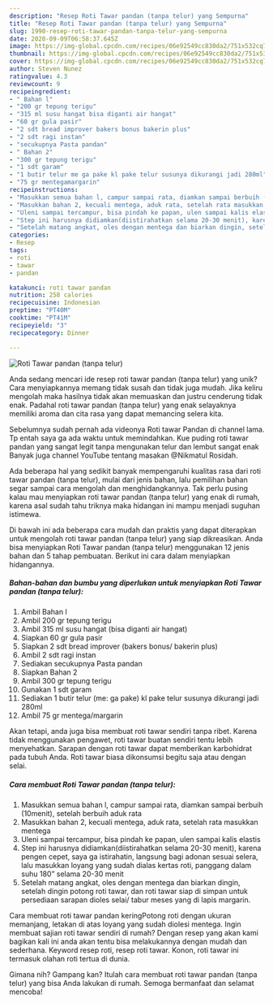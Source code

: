 ```yaml
---
description: "Resep Roti Tawar pandan (tanpa telur) yang Sempurna"
title: "Resep Roti Tawar pandan (tanpa telur) yang Sempurna"
slug: 1990-resep-roti-tawar-pandan-tanpa-telur-yang-sempurna
date: 2020-09-09T06:58:37.645Z
image: https://img-global.cpcdn.com/recipes/06e92549cc830da2/751x532cq70/roti-tawar-pandan-tanpa-telur-foto-resep-utama.jpg
thumbnail: https://img-global.cpcdn.com/recipes/06e92549cc830da2/751x532cq70/roti-tawar-pandan-tanpa-telur-foto-resep-utama.jpg
cover: https://img-global.cpcdn.com/recipes/06e92549cc830da2/751x532cq70/roti-tawar-pandan-tanpa-telur-foto-resep-utama.jpg
author: Steven Nunez
ratingvalue: 4.3
reviewcount: 9
recipeingredient:
- " Bahan l"
- "200 gr tepung terigu"
- "315 ml susu hangat bisa diganti air hangat"
- "60 gr gula pasir"
- "2 sdt bread improver bakers bonus bakerin plus"
- "2 sdt ragi instan"
- "secukupnya Pasta pandan"
- " Bahan 2"
- "300 gr tepung terigu"
- "1 sdt garam"
- "1 butir telur me ga pake kl pake telur susunya dikurangi jadi 280ml"
- "75 gr mentegamargarin"
recipeinstructions:
- "Masukkan semua bahan l, campur sampai rata, diamkan sampai berbuih (10menit), setelah berbuih aduk rata"
- "Masukkan bahan 2, kecuali mentega, aduk rata, setelah rata masukkan mentega"
- "Uleni sampai tercampur, bisa pindah ke papan, ulen sampai kalis elastis"
- "Step ini harusnya didiamkan(diistirahatkan selama 20-30 menit), karena pengen cepet, saya ga istirahatin, langsung bagi adonan sesuai selera, lalu masukkan loyang yang sudah dialas kertas roti, panggang dalam suhu 180” selama 20-30 menit"
- "Setelah matang angkat, oles dengan mentega dan biarkan dingin, setelah dingin potong roti tawar, dan roti tawar siap di simpan untuk persediaan sarapan dioles selai/ tabur meses yang di lapis margarin."
categories:
- Resep
tags:
- roti
- tawar
- pandan

katakunci: roti tawar pandan 
nutrition: 258 calories
recipecuisine: Indonesian
preptime: "PT40M"
cooktime: "PT41M"
recipeyield: "3"
recipecategory: Dinner

---
```



![Roti Tawar pandan (tanpa telur)](https://img-global.cpcdn.com/recipes/06e92549cc830da2/751x532cq70/roti-tawar-pandan-tanpa-telur-foto-resep-utama.jpg)

Anda sedang mencari ide resep roti tawar pandan (tanpa telur) yang unik? Cara menyiapkannya memang tidak susah dan tidak juga mudah. Jika keliru mengolah maka hasilnya tidak akan memuaskan dan justru cenderung tidak enak. Padahal roti tawar pandan (tanpa telur) yang enak selayaknya memiliki aroma dan cita rasa yang dapat memancing selera kita.

Sebelumnya sudah pernah ada videonya Roti tawar Pandan di channel lama. Tp entah saya ga ada waktu untuk memindahkan. Kue puding roti tawar pandan yang sangat legit tanpa mengunakan telur dan lembut sangat enak Banyak juga channel YouTube tentang masakan @Nikmatul Rosidah.

Ada beberapa hal yang sedikit banyak mempengaruhi kualitas rasa dari roti tawar pandan (tanpa telur), mulai dari jenis bahan, lalu pemilihan bahan segar sampai cara mengolah dan menghidangkannya. Tak perlu pusing kalau mau menyiapkan roti tawar pandan (tanpa telur) yang enak di rumah, karena asal sudah tahu triknya maka hidangan ini mampu menjadi suguhan istimewa.


Di bawah ini ada beberapa cara mudah dan praktis yang dapat diterapkan untuk mengolah roti tawar pandan (tanpa telur) yang siap dikreasikan. Anda bisa menyiapkan Roti Tawar pandan (tanpa telur) menggunakan 12 jenis bahan dan 5 tahap pembuatan. Berikut ini cara dalam menyiapkan hidangannya.

<!--inarticleads1-->

##### Bahan-bahan dan bumbu yang diperlukan untuk menyiapkan Roti Tawar pandan (tanpa telur):

1. Ambil  Bahan l
1. Ambil 200 gr tepung terigu
1. Ambil 315 ml susu hangat (bisa diganti air hangat)
1. Siapkan 60 gr gula pasir
1. Siapkan 2 sdt bread improver (bakers bonus/ bakerin plus)
1. Ambil 2 sdt ragi instan
1. Sediakan secukupnya Pasta pandan
1. Siapkan  Bahan 2
1. Ambil 300 gr tepung terigu
1. Gunakan 1 sdt garam
1. Sediakan 1 butir telur (me: ga pake) kl pake telur susunya dikurangi jadi 280ml
1. Ambil 75 gr mentega/margarin


Akan tetapi, anda juga bisa membuat roti tawar sendiri tanpa ribet. Karena tidak menggunakan pengawet, roti tawar buatan sendiri tentu lebih menyehatkan. Sarapan dengan roti tawar dapat memberikan karbohidrat pada tubuh Anda. Roti tawar biasa dikonsumsi begitu saja atau dengan selai. 

<!--inarticleads2-->

##### Cara membuat Roti Tawar pandan (tanpa telur):

1. Masukkan semua bahan l, campur sampai rata, diamkan sampai berbuih (10menit), setelah berbuih aduk rata
1. Masukkan bahan 2, kecuali mentega, aduk rata, setelah rata masukkan mentega
1. Uleni sampai tercampur, bisa pindah ke papan, ulen sampai kalis elastis
1. Step ini harusnya didiamkan(diistirahatkan selama 20-30 menit), karena pengen cepet, saya ga istirahatin, langsung bagi adonan sesuai selera, lalu masukkan loyang yang sudah dialas kertas roti, panggang dalam suhu 180” selama 20-30 menit
1. Setelah matang angkat, oles dengan mentega dan biarkan dingin, setelah dingin potong roti tawar, dan roti tawar siap di simpan untuk persediaan sarapan dioles selai/ tabur meses yang di lapis margarin.


Cara membuat roti tawar pandan keringPotong roti dengan ukuran memanjang, letakan di atas loyang yang sudah diolesi mentega. Ingin membuat sajian roti tawar sendiri di rumah? Dengan resep yang akan kami bagikan kali ini anda akan tentu bisa melakukannya dengan mudah dan sederhana. Keyword resep roti, resep roti tawar. Konon, roti tawar ini termasuk olahan roti tertua di dunia. 

Gimana nih? Gampang kan? Itulah cara membuat roti tawar pandan (tanpa telur) yang bisa Anda lakukan di rumah. Semoga bermanfaat dan selamat mencoba!
